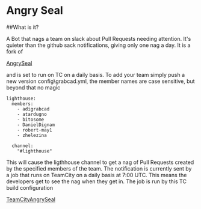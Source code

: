 # Angry Seal

##What is it?

A Bot that nags a team on slack about Pull Requests needing attention. It's quieter than the github sack notifications, giving only one nag a day. It is a fork of

[AngrySeal](https://github.com/binaryberry/seal)

and is set to run on TC on a daily basis. To add your team simply push a new version config\grabcad.yml, the member names are case sensitive, but beyond that no magic


    lighthouse:
      members:
        - adigrabcad
        - atardugno
        - bitosome
        - DanielDignam
        - robert-may1
        - zhelezina
    
      channel:
        "#lighthouse"


This will cause the ligthhouse channel to get a nag of Pull Requests created by the specified members of the team. The notification is currently 
sent by a job that runs on TeamCity on a daily basis at 7:00 UTC. This means the developers get to see the nag when they get in. The job is run by this TC build configuration

[TeamCityAngrySeal](https://teamcity.grabcad.net/viewType.html?buildTypeId=PrintServiceProjects_CiHelpers_LighthouseAngrySeal)